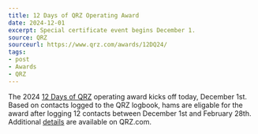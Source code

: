 ```yaml
---
title: 12 Days of QRZ Operating Award
date: 2024-12-01
excerpt: Special certificate event begins December 1.
source: QRZ
sourceurl: https://www.qrz.com/awards/12DQ24/
tags:
- post
- Awards
- QRZ
---
```

The 2024 [12 Days of QRZ](https://www.qrz.com/awards/12DQ24/) operating award kicks off today, December 1st. Based on contacts logged to the QRZ logbook, hams are eligable for the award after logging 12 contacts between December 1st and February 28th. Additional [details](https://www.qrz.com/awards/12DQ24/) are available on QRZ.com.